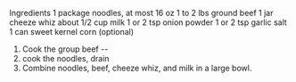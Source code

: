 
Ingredients
1 package noodles, at most 16 oz
1 to 2 lbs ground beef
1 jar cheeze whiz
about 1/2 cup milk
1 or 2 tsp onion powder
1 or 2 tsp garlic salt
1 can sweet kernel corn (optional)

1. Cook the group beef
-- 
2. cook the noodles, drain
3. Combine noodles, beef, cheeze whiz, and milk in a large bowl.
